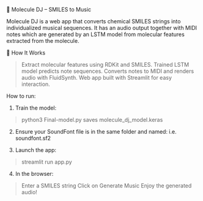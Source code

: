                                 
🎵 Molecule DJ – SMILES to Music
 
Molecule DJ is a web app that converts chemical SMILES strings into individualized musical sequences. It has an audio output together with MIDI notes which are generated by an LSTM model from molecular features extracted from the molecule. 

🚀 How It Works 
> Extract molecular features using RDKit and SMILES.
> Trained LSTM model predicts note sequences.
> Converts notes to MIDI and renders audio with FluidSynth.
> Web app built with Streamlit for easy interaction.

How to run:
1. Train the model:
  > python3 Final-model.py
  > saves molecule_dj_model.keras

2. Ensure your SoundFont file is in the same folder and named:
   i.e. soundfont.sf2

3. Launch the app: 
  > streamlit run app.py

4. In the browser:
  > Enter a SMILES string
  > Click on Generate Music
  > Enjoy the generated audio!
  